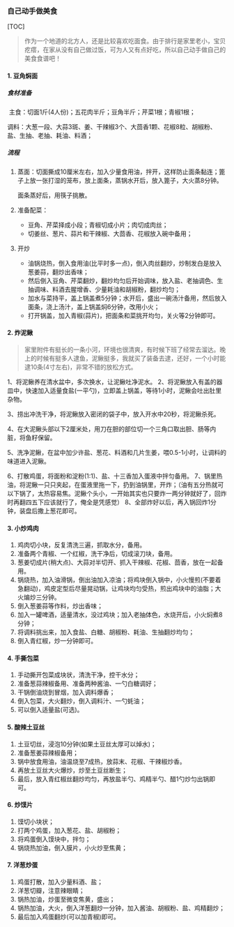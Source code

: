 ### 自己动手做美食

[TOC]

> 作为一个地道的北方人，还是比较喜欢吃面食。由于排行是家里老小，宝贝疙瘩，在家从没有自己做过饭，可为人又有点好吃，所以自己动手做自己的美食食谱吧！

#### 1. 豆角焖面

##### 食材准备

​	主食：切面1斤(4人份)；五花肉半斤；豆角半斤；芹菜1根；青椒1根；

​	调料：大葱一段、大蒜3斑、姜、干辣椒3个、大茴香1颗、花椒8粒、胡椒粉、盐、生抽、老抽、耗油、料酒；

##### 流程

1. 蒸面：切面撕成10厘米左右，加入少量食用油，拌开，这样防止面条黏连；篦子上放一张打湿的笼布，放上面条，蒸锅水开后，放入篦子，大火蒸8分钟。

   面条蒸好后，用筷子挑散。

2. 准备配菜：

   - 豆角、芹菜择成小段；青椒切成小片；肉切成肉丝；
   - 切姜丝、葱片、蒜片和干辣椒、大茴香、花椒放入碗中备用；

3. 开炒

   - 油锅烧热，倒入食用油(比平时多一点)，倒入肉丝翻炒，炒制发白是放入葱姜蒜，翻炒出香味；
   - 然后倒入豆角、芹菜翻炒，翻炒均匀后开始调味，放入盐、老抽调色、生抽调味、料酒去腥增香、少量耗油和胡椒粉，翻炒均匀；
   - 加水与菜持平，盖上锅盖煮5分钟；水开后，盛出一碗汤汁备用，然后放入面条，浇上汤汁，盖上锅盖焖6分钟，改用小火；
   - 打开锅盖，加入青椒(蒜片)，把面条和菜挑开均匀，关火等2分钟即可。

#### 2. 炸泥鳅

> 家里附件有挺长的一条小河，环境也很清爽，有时候下班了经常去溜达。晚上的时候有挺多人逮鱼，泥鳅挺多，我就买了装备去逮，还好，一个小时能逮10条(4寸左右)，非常不错的放松方式。

1、将泥鳅养在清水盆中，多次换水，让泥鳅吐净泥水。
2、将泥鳅放入有盖的器皿中，快速加入适量食盐(一平勺)，立即盖上锅盖，等待1小时，泥鳅会吐出肚里杂物。

3、捞出冲洗干净，将泥鳅放入密闭的袋子中，放入开水中20秒，将泥鳅杀死。

4、在大泥鳅头部以下2厘米处，用刀在胆的部位切一个三角口取出胆、肠等内脏，将鱼籽保留。

5、洗净泥鳅，在盆中加少许盐、葱花、料酒和几片生姜，喂0.5-1小时，让调料的味道进入泥鳅。

6、打散鸡蛋，将面粉和淀粉(1:1)、盐、十三香加入蛋液中拌匀备用。
7、锅里热油，将泥鳅一只只夹起，在蛋液里拖一下，扔到油锅里，开炸；（油有五分热就可以下锅了，太热容易焦。泥鳅个头小，一开始其实也只要炸一两分钟就好了，回炸时再翻四五下应该就行了，俺全是凭感觉）
8、全部炸好以后，再入锅回炸1分钟，装盘后撒上葱花即可。

#### 3. 小炒鸡肉

1. 鸡肉切小块，反复清洗三遍，抓取水分，备用。
2. 准备两个青椒、一个红椒，洗干净后，切成滚刀块，备用。
3. 葱姜切成片(稍大点)、大蒜对半切开、抓入干辣椒、花椒、茴香，放在一起备用。
4. 锅烧热，加入油滑锅，倒出油加入凉油；将鸡块倒入锅中，小火慢煎(不要着急翻动)，鸡皮定型后尽量晃动锅，让鸡块均匀受热，煎出鸡块中的油脂；大火煸炒三分钟。
5. 倒入葱姜蒜等作料，炒出香味；
6. 加入一罐啤酒，适量清水，没过鸡块；加入老抽体色，水烧开后，小火焖煮8分钟；
7. 将调料挑出来，加入食盐、白糖、胡椒粉、耗油、生抽翻炒均匀；
8. 倒入青红椒，炒一分钟即可。

#### 4. 手撕包菜

1. 手动撕开包菜成块状，清洗干净，控干水分；
2. 准备葱蒜辣椒备用、准备两种酱油、一勺白糖调好；
3. 干锅倒油烧到冒烟，加入调料爆香；
4. 倒入包菜，大火翻炒，倒入调料汁、一勺蚝油；
5. 可以倒入适量盐(可选)。

#### 5. 酸辣土豆丝

1. 土豆切丝，浸泡10分钟(如果土豆丝太厚可以焯水)；
2. 准备葱姜蒜辣椒备用；
3. 锅中放食用油，油温烧至7成热，放蒜末、花椒、干辣椒炒香。
4. 再放土豆丝大火爆炒，炒至土豆丝断生；
5. 最后，放入青红椒丝翻炒均匀，再放盐半勺、鸡精半勺、醋1勺炒匀出锅即可。

#### 6. 炒馍片

1. 馍切小块状；
2. 打两个鸡蛋，加入葱花、盐、胡椒粉；
3. 将鸡蛋倒入馍块中，拌匀；
4. 锅烧热加油，倒入膜片，小火炒至焦黄；

#### 7. 洋葱炒蛋

1. 鸡蛋打散，加入少量料酒、盐；
2. 洋葱切瓣，注意辣眼睛；
3. 锅热加油，炒蛋至微变焦黄，盛出；
4. 锅热加油，大火，倒入洋葱翻炒一分钟，加入酱油、胡椒粉、盐、鸡精翻炒；
5. 最后加入鸡蛋翻炒(可以加青椒)即可。
